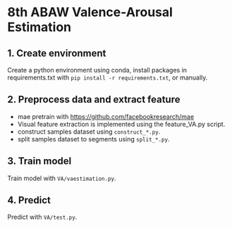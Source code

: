 # 8th ABAW Valence-Arousal Estimation

## 1. Create environment

Create a python environment using conda, install packages in requirements.txt with `pip install -r requirements.txt`, or manually. 

## 2. Preprocess data and extract feature

- mae pretrain with https://github.com/facebookresearch/mae
- Visual feature extraction is implemented using the feature_VA.py script.
- construct samples dataset using `construct_*.py`.
- split samples dataset to segments using `split_*.py`.

## 3. Train model

Train model with `VA/vaestimation.py`.

## 4. Predict

Predict with `VA/test.py`.
